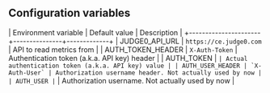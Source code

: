 Configuration variables
-----------------------

| Environment variable | Default value | Description |
+----------------------+---------------+-------------+
| JUDGE0_API_URL | `https://ce.judge0.com` | API to read metrics from |
| AUTH_TOKEN_HEADER | `X-Auth-Token` | Authentication token (a.k.a. API key) header |
| AUTH_TOKEN | `` | Actual authentication token (a.k.a. API key) value |
| AUTH_USER_HEADER | `X-Auth-User` | Authorization username header. Not actually used by now |
| AUTH_USER | `` | Authorization username. Not actually used by now |
